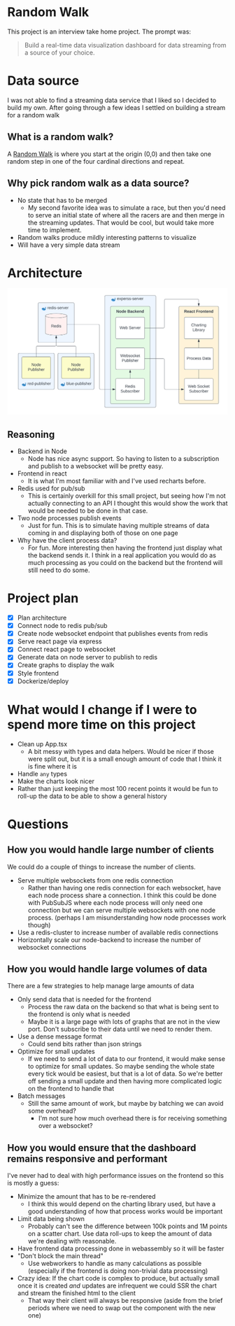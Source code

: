 # Random Walk

This project is an interview take home project. The prompt was:

> Build a real-time data visualization dashboard for data streaming from a source of your choice.


# Data source

I was not able to find a streaming data service that I liked so I decided to build my own.
After going through a few ideas I settled on building a stream for a random walk

## What is a random walk?
A [Random Walk](https://en.wikipedia.org/wiki/Random_walk) is where you start at the origin (0,0) and then take one random step in one
of the four cardinal directions and repeat. 

## Why pick random walk as a data source?

- No state that has to be merged
  - My second favorite idea was to simulate a race, but then you'd need to serve an initial state of where all the racers are and then merge in the streaming updates. That would be cool, but would take more time to implement.
- Random walks produce mildly interesting patterns to visualize
- Will have a very simple data stream


# Architecture

![diagram](./diagram.png)

## Reasoning

- Backend in Node
  - Node has nice async support. So having to listen to a subscription and publish to a websocket will be pretty easy.
- Frontend in react
  - It is what I'm most familiar with and I've used recharts before.
- Redis used for pub/sub
  - This is certainly overkill for this small project, but seeing how I'm not actually connecting to an API I thought this would show the work that would be needed to be done in that case.
- Two node processes publish events
  - Just for fun. This is to simulate having multiple streams of data coming in and displaying both of those on one page
- Why have the client process data?
  - For fun. More interesting then having the frontend just display what the backend sends it. I think in a real application you would do as much processing as you could on the backend but the frontend will still need to do some.

# Project plan

- [x] Plan architecture
- [x] Connect node to redis pub/sub
- [x] Create node websocket endpoint that publishes events from redis
- [x] Serve react page via express
- [x] Connect react page to websocket
- [x] Generate data on node server to publish to redis
- [x] Create graphs to display the walk
- [x] Style frontend
- [x] Dockerize/deploy 

# What would I change if I were to spend more time on this project
- Clean up App.tsx
  - A bit messy with types and data helpers. Would be nicer if those were split out, but it is a small enough amount of code that I think it is fine where it is
- Handle `any` types
- Make the charts look nicer
- Rather than just keeping the most 100 recent points it would be fun to roll-up the data to be able to show a general history

# Questions

## How you would handle large number of clients

We could do a couple of things to increase the number of clients.
- Serve multiple websockets from one redis connection
    - Rather than having one redis connection for each websocket, have each node process share a connection. I think this could be done with PubSubJS where each node process will only need one connection but we can serve multiple websockets with one node process. (perhaps I am misunderstanding how node processes work though)
- Use a redis-cluster to increase number of available redis connections
- Horizontally scale our node-backend to increase the number of websocket connections

## How you would handle large volumes of data

There are a few strategies to help manage large amounts of data
- Only send data that is needed for the frontend
  - Process the raw data on the backend so that what is being sent to the frontend is only what is needed
  - Maybe it is a large page with lots of graphs that are not in the view port. Don't subscribe to their data until we need to render them.
- Use a dense message format
  - Could send bits rather than json strings
- Optimize for small updates
  - If we need to send a lot of data to our frontend, it would make sense to optimize for small updates. So maybe sending the whole state every tick would be easiest, but that is a lot of data. So we're better off sending a small update and then having more complicated logic on the frontend to handle that
- Batch messages
  - Still the same amount of work, but maybe by batching we can avoid some overhead?
    - I'm not sure how much overhead there is for receiving something over a websocket?

## How you would ensure that the dashboard remains responsive and performant

I've never had to deal with high performance issues on the frontend so this is mostly a guess:

- Minimize the amount that has to be re-rendered
  - I think this would depend on the charting library used, but have a good understanding of how that process works would be important
- Limit data being shown
  - Probably can't see the difference between 100k points and 1M points on a scatter chart. Use data roll-ups to keep the amount of data we're dealing with reasonable. 
- Have frontend data processing done in webassembly so it will be faster
- "Don't block the main thread"
  - Use webworkers to handle as many calculations as possible (especially if the frontend is doing non-trivial data processing)
- Crazy idea: If the chart code is complex to produce, but actually small once it is created _and_ updates are infrequent we could SSR the chart and stream the finished html to the client
  - That way their client will always be responsive (aside from the brief periods where we need to swap out the component with the new one)
